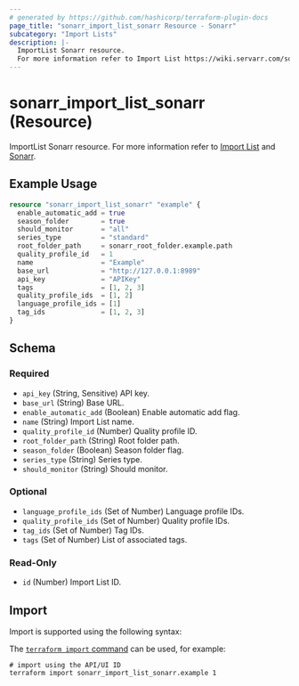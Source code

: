 ```yaml
---
# generated by https://github.com/hashicorp/terraform-plugin-docs
page_title: "sonarr_import_list_sonarr Resource - Sonarr"
subcategory: "Import Lists"
description: |-
  ImportList Sonarr resource.
  For more information refer to Import List https://wiki.servarr.com/sonarr/settings#import-lists and Sonarr https://wiki.servarr.com/sonarr/supported#sonarr.
---
```


# sonarr_import_list_sonarr (Resource)

<!-- subcategory:Import Lists -->
ImportList Sonarr resource.
For more information refer to [Import List](https://wiki.servarr.com/sonarr/settings#import-lists) and [Sonarr](https://wiki.servarr.com/sonarr/supported#sonarr).

## Example Usage

```terraform
resource "sonarr_import_list_sonarr" "example" {
  enable_automatic_add = true
  season_folder        = true
  should_monitor       = "all"
  series_type          = "standard"
  root_folder_path     = sonarr_root_folder.example.path
  quality_profile_id   = 1
  name                 = "Example"
  base_url             = "http://127.0.0.1:8989"
  api_key              = "APIKey"
  tags                 = [1, 2, 3]
  quality_profile_ids  = [1, 2]
  language_profile_ids = [1]
  tag_ids              = [1, 2, 3]
}
```

<!-- schema generated by tfplugindocs -->
## Schema

### Required

- `api_key` (String, Sensitive) API key.
- `base_url` (String) Base URL.
- `enable_automatic_add` (Boolean) Enable automatic add flag.
- `name` (String) Import List name.
- `quality_profile_id` (Number) Quality profile ID.
- `root_folder_path` (String) Root folder path.
- `season_folder` (Boolean) Season folder flag.
- `series_type` (String) Series type.
- `should_monitor` (String) Should monitor.

### Optional

- `language_profile_ids` (Set of Number) Language profile IDs.
- `quality_profile_ids` (Set of Number) Quality profile IDs.
- `tag_ids` (Set of Number) Tag IDs.
- `tags` (Set of Number) List of associated tags.

### Read-Only

- `id` (Number) Import List ID.

## Import

Import is supported using the following syntax:

The [`terraform import` command](https://developer.hashicorp.com/terraform/cli/commands/import) can be used, for example:

```shell
# import using the API/UI ID
terraform import sonarr_import_list_sonarr.example 1
```
